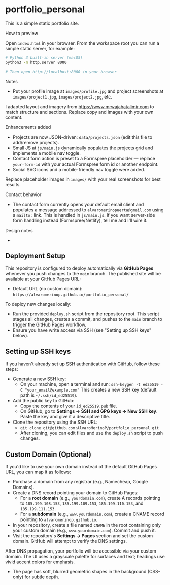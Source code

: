 # portfolio_personal

This is a simple static portfolio site.

How to preview

Open `index.html` in your browser. From the workspace root you can run a simple static server, for example:

```bash
# Python 3 built-in server (macOS)
python3 -m http.server 8000

# Then open http://localhost:8000 in your browser
```

Notes
- Put your profile image at `images/profile.jpg` and project screenshots at `images/project1.jpg`, `images/project2.jpg`, etc.

I adapted layout and imagery from https://www.mrwajahatalimir.com to match structure and sections. Replace copy and images with your own content.

Enhancements added

- Projects are now JSON-driven: `data/projects.json` (edit this file to add/remove projects).
- Small JS at `js/main.js` dynamically populates the projects grid and implements a mobile nav toggle.
- Contact form action is preset to a Formspree placeholder — replace `your-form-id` with your actual Formspree form id or another endpoint.
- Social SVG icons and a mobile-friendly nav toggle were added.

Replace placeholder images in `images/` with your real screenshots for best results.

Contact behavior

- The contact form currently opens your default email client and populates a message addressed to `alvaromerinopuerta@gmail.com` using a `mailto:` link. This is handled in `js/main.js`. If you want server-side form handling instead (Formspree/Netlify), tell me and I'll wire it.

Design notes

-
## Deployment Setup

This repository is configured to deploy automatically via **GitHub Pages** whenever you push changes to the `main` branch. The published site will be available at your GitHub Pages URL:

- Default URL (no custom domain): `https://alvaromerinop.github.io/portfolio_personal/`

To deploy new changes locally:

- Run the provided `deploy.sh` script from the repository root. This script stages all changes, creates a commit, and pushes to the `main` branch to trigger the GitHub Pages workflow.
- Ensure you have write access via SSH (see "Setting up SSH keys" below).

## Setting up SSH keys

If you haven't already set up SSH authentication with GitHub, follow these steps:

- Generate a new SSH key:
  - On your machine, open a terminal and run:
    `ssh-keygen -t ed25519 -C "your_email@example.com"`
    This creates a new SSH key (default path is `~/.ssh/id_ed25519`).
- Add the public key to GitHub:
  - Copy the contents of your `id_ed25519.pub` file.
  - On GitHub, go to **Settings → SSH and GPG keys → New SSH key**. Paste the key and give it a descriptive title.
- Clone the repository using the SSH URL:
  - `git clone git@github.com:AlvaroMerinoP/portfolio_personal.git`
  - After cloning, you can edit files and use the `deploy.sh` script to push changes.

## Custom Domain (Optional)

If you'd like to use your own domain instead of the default GitHub Pages URL, you can map it as follows:

- Purchase a domain from any registrar (e.g., Namecheap, Google Domains).
- Create a DNS record pointing your domain to GitHub Pages:
  - For a **root domain** (e.g., `yourdomain.com`), create A records pointing to `185.199.108.153`, `185.199.109.153`, `185.199.110.153`, and `185.199.111.153`.
  - For a **subdomain** (e.g., `www.yourdomain.com`), create a CNAME record pointing to `alvaromerinop.github.io`.
- In your repository, create a file named `CNAME` in the root containing only your custom domain (e.g., `www.yourdomain.com`). Commit and push it.
- Visit the repository's **Settings → Pages** section and set the custom domain. GitHub will attempt to verify the DNS settings.

After DNS propagation, your portfolio will be accessible via your custom domain.
 The UI uses a grayscale palette for surfaces and text; headings use vivid accent colors for emphasis.
- The page has soft, blurred geometric shapes in the background (CSS-only) for subtle depth.
